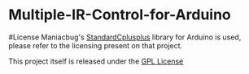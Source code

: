Multiple-IR-Control-for-Arduino
===============================

#License
Maniacbug's [StandardCplusplus](https://github.com/maniacbug/StandardCplusplus) library for Arduino is used, please refer to the licensing present on that project.

This project itself is released under the [GPL License](http://www.gnu.org/licenses/gpl-3.0.html)